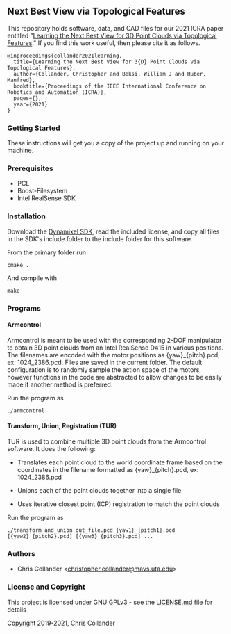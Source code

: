 ## Next Best View via Topological Features

This repository holds software, data, and CAD files for our 2021 ICRA paper entitled "[Learning the Next Best View for 3D Point Clouds via Topological Features](https://arxiv.org/abs/2103.02789)." If you find this work useful, then please cite it as follows.
```
@inproceedings{collander2021learning,
  title={Learning the Next Best View for 3{D} Point Clouds via Topological Features},
  author={Collander, Christopher and Beksi, William J and Huber, Manfred},
  booktitle={Proceedings of the IEEE International Conference on Robotics and Automation (ICRA)},
  pages={},
  year={2021}
}
```

### Getting Started

These instructions will get you a copy of the project up and running on your machine.

### Prerequisites

* PCL
* Boost-Filesystem
* Intel RealSense SDK

### Installation

Download the [Dynamixel SDK](https://github.com/ROBOTIS-GIT/DynamixelSDK/tree/master/c%2B%2B/include/dynamixel_sdk), read the included license, and copy all files in the SDK's include folder to the include folder for this software.

From the primary folder run

```
cmake .
```

And compile with

```
make
```

### Programs

#### Armcontrol

Armcontrol is meant to be used with the corresponding 2-DOF manipulator to obtain 3D point clouds from an Intel RealSense D415 in various positions. The filenames are encoded with the motor positions as {yaw}_{pitch}.pcd, ex: 1024_2386.pcd. Files are saved in the current folder. The default configuration is to randomly sample the action space of the motors, however functions in the code are abstracted to allow changes to be easily made if another method is preferred.

Run the program as 

```
./armcontrol
```

#### Transform, Union, Registration (TUR)

TUR is used to combine multiple 3D point clouds from the Armcontrol software. It does the following:

* Translates each point cloud to the world coordinate frame based on the coordinates in the filename formatted as {yaw}_{pitch}.pcd, ex: 1024_2386.pcd

* Unions each of the point clouds together into a single file

* Uses iterative closest point (ICP) registration to match the point clouds

Run the program as

```
./transform_and_union out_file.pcd {yaw1}_{pitch1}.pcd [{yaw2}_{pitch2}.pcd] [{yaw3}_{pitch3}.pcd] ...
```

### Authors

* Chris Collander &lt;christopher.collander@mavs.uta.edu&gt;

### License and Copyright

This project is licensed under GNU GPLv3 - see the [LICENSE.md](LICENSE.md) file for details

Copyright 2019-2021, Chris Collander
